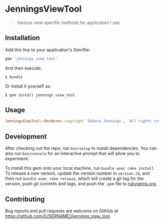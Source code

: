 # JenningsViewTool

> Various view specific methods for application I use

## Installation

Add this line to your application's Gemfile:

```ruby
gem 'jennings_view_tool'
```

And then execute:

    $ bundle

Or install it yourself as:

    $ gem install jennings_view_tool

## Usage
```ruby
JenningsViewTool::Renderer.copyright 'Dakota Jennings', 'All rights reserved'
```

## Development

After checking out the repo, run `bin/setup` to install dependencies. You can also run `bin/console` for an interactive prompt that will allow you to experiment.

To install this gem onto your local machine, run `bundle exec rake install`. To release a new version, update the version number in `version.rb`, and then run `bundle exec rake release`, which will create a git tag for the version, push git commits and tags, and push the `.gem` file to [rubygems.org](https://rubygems.org).

## Contributing

Bug reports and pull requests are welcome on GitHub at https://github.com/[USERNAME]/jennings_view_tool.

